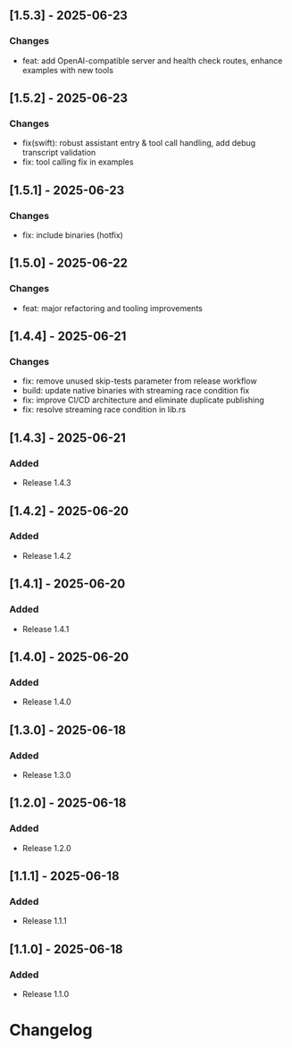 ## [1.5.3] - 2025-06-23

### Changes
- feat: add OpenAI-compatible server and health check routes, enhance examples with new tools

## [1.5.2] - 2025-06-23

### Changes
- fix(swift): robust assistant entry & tool call handling, add debug transcript validation
- fix: tool calling fix in examples

## [1.5.1] - 2025-06-23

### Changes
- fix: include binaries (hotfix)

## [1.5.0] - 2025-06-22

### Changes
- feat: major refactoring and tooling improvements

## [1.4.4] - 2025-06-21

### Changes
- fix: remove unused skip-tests parameter from release workflow
- build: update native binaries with streaming race condition fix
- fix: improve CI/CD architecture and eliminate duplicate publishing
- fix: resolve streaming race condition in lib.rs

## [1.4.3] - 2025-06-21

### Added
- Release 1.4.3

## [1.4.2] - 2025-06-20

### Added
- Release 1.4.2

## [1.4.1] - 2025-06-20

### Added
- Release 1.4.1

## [1.4.0] - 2025-06-20

### Added
- Release 1.4.0

## [1.3.0] - 2025-06-18

### Added

- Release 1.3.0

## [1.2.0] - 2025-06-18

### Added

- Release 1.2.0

## [1.1.1] - 2025-06-18

### Added

- Release 1.1.1

## [1.1.0] - 2025-06-18

### Added

- Release 1.1.0

# Changelog
